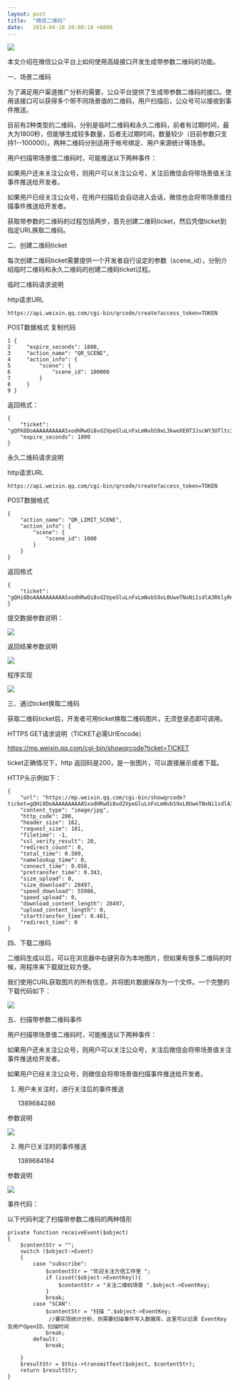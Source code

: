 ```yaml
---
layout: post
title:  "微信二维码"
date:   2014-04-18 20:08:18 +0800
---
```

<img src="/images/fulls/wx.png" class="fit image"> 


本文介绍在微信公众平台上如何使用高级接口开发生成带参数二维码的功能。

一、场景二维码

为了满足用户渠道推广分析的需要，公众平台提供了生成带参数二维码的接口。使用该接口可以获得多个带不同场景值的二维码，用户扫描后，公众号可以接收到事件推送。

目前有2种类型的二维码，分别是临时二维码和永久二维码，前者有过期时间，最大为1800秒，但能够生成较多数量，后者无过期时间，数量较少（目前参数只支持1--100000）。两种二维码分别适用于帐号绑定、用户来源统计等场景。

用户扫描带场景值二维码时，可能推送以下两种事件：

如果用户还未关注公众号，则用户可以关注公众号，关注后微信会将带场景值关注事件推送给开发者。

如果用户已经关注公众号，在用户扫描后会自动进入会话，微信也会将带场景值扫描事件推送给开发者。

获取带参数的二维码的过程包括两步，首先创建二维码ticket，然后凭借ticket到指定URL换取二维码。

 
二、创建二维码ticket

每次创建二维码ticket需要提供一个开发者自行设定的参数（scene_id），分别介绍临时二维码和永久二维码的创建二维码ticket过程。

临时二维码请求说明

http请求URL

	https://api.weixin.qq.com/cgi-bin/qrcode/create?access_token=TOKEN

POST数据格式
复制代码

	1 {
	2     "expire_seconds": 1800,
	3     "action_name": "QR_SCENE",
	4     "action_info": {
	5         "scene": {
	6             "scene_id": 100000
	7         }
	8     }
	9 }

返回格式：

	{
	    "ticket": "gQFK8DoAAAAAAAAAASxodHRwOi8vd2VpeGluLnFxLmNvbS9xL3kweXE0T3JscWY3UTltc3ZPMklvAAIEG9jUUgMECAcAAA==",
	    "expire_seconds": 1800
	}

永久二维码请求说明

http请求URL

	https://api.weixin.qq.com/cgi-bin/qrcode/create?access_token=TOKEN

POST数据格式

	{
	    "action_name": "QR_LIMIT_SCENE",
	    "action_info": {
	        "scene": {
	            "scene_id": 1000
	        }
	    }
	}


返回格式

	{
	    "ticket": "gQHi8DoAAAAAAAAAASxodHRwOi8vd2VpeGluLnFxLmNvbS9xL0UweTNxNi1sdlA3RklyRnNKbUFvAAIELdnUUgMEAAAAAA=="
	}

提交数据参数说明：

<img src="/images/thumbs/ewm.png" class="fit image"> 


返回结果参数说明

<img src="/images/thumbs/ewm1.png" class="fit image"> 

程序实现

<img src="/images/fulls/ewm.jpg" class="fit image"> 

三、通过ticket换取二维码

获取二维码ticket后，开发者可用ticket换取二维码图片。无须登录态即可调用。

HTTPS GET请求说明（TICKET必需UrlEncode）

https://mp.weixin.qq.com/cgi-bin/showqrcode?ticket=TICKET

ticket正确情况下，http 返回码是200，是一张图片，可以直接展示或者下载。

HTTP头示例如下：

	{
	    "url": "https://mp.weixin.qq.com/cgi-bin/showqrcode?ticket=gQHi8DoAAAAAAAAAASxodHRwOi8vd2VpeGluLnFxLmNvbS9xL0UweTNxNi1sdlA3RklyRnNKbUFvAAIELdnUUgMEAAAAAA%3D%3D",
	    "content_type": "image/jpg",
	    "http_code": 200,
	    "header_size": 162,
	    "request_size": 181,
	    "filetime": -1,
	    "ssl_verify_result": 20,
	    "redirect_count": 0,
	    "total_time": 0.509,
	    "namelookup_time": 0,
	    "connect_time": 0.058,
	    "pretransfer_time": 0.343,
	    "size_upload": 0,
	    "size_download": 28497,
	    "speed_download": 55986,
	    "speed_upload": 0,
	    "download_content_length": 28497,
	    "upload_content_length": 0,
	    "starttransfer_time": 0.481,
	    "redirect_time": 0
	}

四、下载二维码

二维码生成以后，可以在浏览器中右键另存为本地图片，但如果有很多二维码的时候，用程序来下载就比较方便。

我们使用CURL获取图片的所有信息，并将图片数据保存为一个文件。一个完整的下载代码如下：

<img src="/images/fulls/ewm1.jpg" class="fit image"> 

五、扫描带参数二维码事件

用户扫描带场景值二维码时，可能推送以下两种事件：

如果用户还未关注公众号，则用户可以关注公众号，关注后微信会将带场景值关注事件推送给开发者。

如果用户已经关注公众号，则微信会将带场景值扫描事件推送给开发者。

1. 用户未关注时，进行关注后的事件推送

	<xml>
	<ToUserName><![CDATA[gh_45072270791c]]></ToUserName>
	<FromUserName><![CDATA[o7Lp5t6n59DeX3U0C7Kric9qEx-Q]]></FromUserName>
	<CreateTime>1389684286</CreateTime>
	<MsgType><![CDATA[event]]></MsgType>
	<Event><![CDATA[subscribe]]></Event>
	<EventKey><![CDATA[qrscene_1000]]></EventKey>
	<Ticket><![CDATA[gQHi8DoAAAAAAAAAASxodHRwOi8vd2VpeGluLnFxLmNvbS9xL0UweTNxNi1sdlA3RklyRnNKbUFvAAIELdnUUgMEAAAAAA==]]></Ticket>
	</xml>

参数说明

<img src="/images/thumbs/cs.png" class="fit image"> 

2. 用户已关注时的事件推送

	<xml>
	<ToUserName><![CDATA[gh_45072270791c]]></ToUserName>
	<FromUserName><![CDATA[o7Lp5t6n59DeX3U0C7Kric9qEx-Q]]></FromUserName>
	<CreateTime>1389684184</CreateTime>
	<MsgType><![CDATA[event]]></MsgType>
	<Event><![CDATA[SCAN]]></Event>
	<EventKey><![CDATA[1000]]></EventKey>
	<Ticket><![CDATA[gQHi8DoAAAAAAAAAASxodHRwOi8vd2VpeGluLnFxLmNvbS9xL0UweTNxNi1sdlA3RklyRnNKbUFvAAIELdnUUgMEAAAAAA==]]></Ticket>
	</xml>

参数说明

<img src="/images/thumbs/cs2.png" class="fit image"> 

事件代码：

以下代码判定了扫描带参数二维码的两种情形

	private function receiveEvent($object)
	{
	    $contentStr = "";
	    switch ($object->Event)
	    {
	        case "subscribe":
	            $contentStr = "欢迎关注方倍工作室 ";
	            if (isset($object->EventKey)){
	                $contentStr = "关注二维码场景 ".$object->EventKey;
	            }
	            break;
	        case "SCAN":
	            $contentStr = "扫描 ".$object->EventKey;
	             //要实现统计分析，则需要扫描事件写入数据库，这里可以记录 EventKey及用户OpenID，扫描时间
	            break;
	        default:
	            break;      
	 
	    }
	    $resultStr = $this->transmitText($object, $contentStr);
	    return $resultStr;
	}